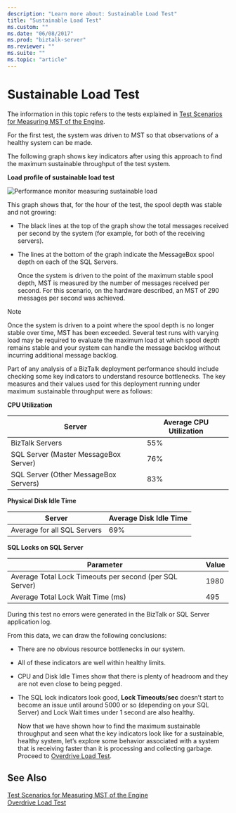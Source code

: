 ```yaml
---
description: "Learn more about: Sustainable Load Test"
title: "Sustainable Load Test"
ms.custom: ""
ms.date: "06/08/2017"
ms.prod: "biztalk-server"
ms.reviewer: ""
ms.suite: ""
ms.topic: "article"
---
```

# Sustainable Load Test
The information in this topic refers to the tests explained in [Test Scenarios for Measuring MST of the Engine](../core/test-scenarios-for-measuring-mst-of-the-engine.md).  
  
 For the first test, the system was driven to MST so that observations of a healthy system can be made.  
  
 The following graph shows key indicators after using this approach to find the maximum sustainable throughput of the test system.  
  
 **Load profile of sustainable load test**  
  
 ![Performance monitor measuring sustainable load](../core/media/bts06-sustainable-load.gif "BTS06_Sustainable_Load")  
  
 This graph shows that, for the hour of the test, the spool depth was stable and not growing:  
  
- The black lines at the top of the graph show the total messages received per second by the system (for example, for both of the receiving servers).  
  
- The lines at the bottom of the graph indicate the MessageBox spool depth on each of the SQL Servers.  
  
  Once the system is driven to the point of the maximum stable spool depth, MST is measured by the number of messages received per second. For this scenario, on the hardware described, an MST of 290 messages per second was achieved.  
  
> [!NOTE]
>  Once the system is driven to a point where the spool depth is no longer stable over time, MST has been exceeded. Several test runs with varying load may be required to evaluate the maximum load at which spool depth remains stable and your system can handle the message backlog without incurring additional message backlog.  
  
 Part of any analysis of a BizTalk deployment performance should include checking some key indicators to understand resource bottlenecks. The key measures and their values used for this deployment running under maximum sustainable throughput were as follows:  
  
 **CPU Utilization**  
  
|Server|Average CPU Utilization|  
|------------|-----------------------------|  
|BizTalk Servers|55%|  
|SQL Server (Master MessageBox Server)|76%|  
|SQL Server (Other MessageBox Servers)|83%|  
  
 **Physical Disk Idle Time**  
  
|Server|Average Disk Idle Time|  
|------------|----------------------------|  
|Average for all SQL Servers|69%|  
  
 **SQL Locks on SQL Server**  
  
|Parameter|Value|  
|---------------|-----------|  
|Average Total Lock Timeouts per second (per SQL Server)|1980|  
|Average Total Lock Wait Time (ms)|495|  
  
 During this test no errors were generated in the BizTalk or SQL Server application log.  
  
 From this data, we can draw the following conclusions:  
  
- There are no obvious resource bottlenecks in our system.  
  
- All of these indicators are well within healthy limits.  
  
- CPU and Disk Idle Times show that there is plenty of headroom and they are not even close to being pegged.  
  
- The SQL lock indicators look good, **Lock Timeouts/sec** doesn’t start to become an issue until around 5000 or so (depending on your SQL Server) and Lock Wait times under 1 second are also healthy.  
  
  Now that we have shown how to find the maximum sustainable throughput and seen what the key indicators look like for a sustainable, healthy system, let’s explore some behavior associated with a system that is receiving faster than it is processing and collecting garbage. Proceed to [Overdrive Load Test](../core/overdrive-load-test.md).  
  
## See Also  
 [Test Scenarios for Measuring MST of the Engine](../core/test-scenarios-for-measuring-mst-of-the-engine.md)   
 [Overdrive Load Test](../core/overdrive-load-test.md)
